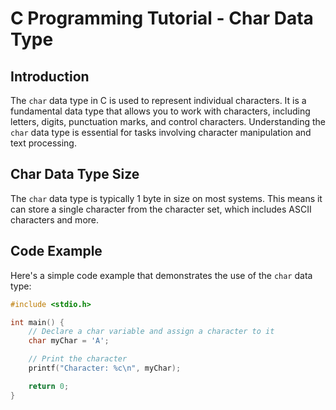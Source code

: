 # C Programming Tutorial - Char Data Type

## Introduction

The `char` data type in C is used to represent individual characters. It is a fundamental data type that allows you to work with characters, including letters, digits, punctuation marks, and control characters. Understanding the `char` data type is essential for tasks involving character manipulation and text processing.

## Char Data Type Size

The `char` data type is typically 1 byte in size on most systems. This means it can store a single character from the character set, which includes ASCII characters and more.

## Code Example

Here's a simple code example that demonstrates the use of the `char` data type:

```c
#include <stdio.h>

int main() {
    // Declare a char variable and assign a character to it
    char myChar = 'A';

    // Print the character
    printf("Character: %c\n", myChar);

    return 0;
}
